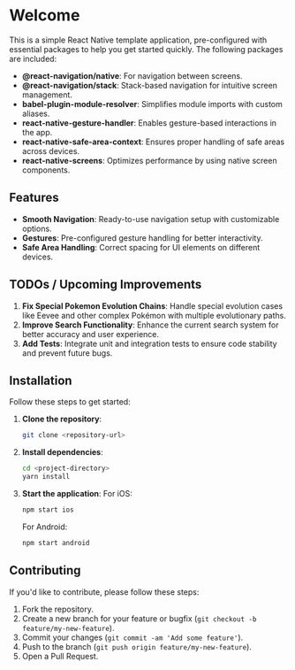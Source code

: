 # Welcome

This is a simple React Native template application, pre-configured with essential packages to help you get started quickly. The following packages are included:

- **@react-navigation/native**: For navigation between screens.
- **@react-navigation/stack**: Stack-based navigation for intuitive screen management.
- **babel-plugin-module-resolver**: Simplifies module imports with custom aliases.
- **react-native-gesture-handler**: Enables gesture-based interactions in the app.
- **react-native-safe-area-context**: Ensures proper handling of safe areas across devices.
- **react-native-screens**: Optimizes performance by using native screen components.

## Features

- **Smooth Navigation**: Ready-to-use navigation setup with customizable options.
- **Gestures**: Pre-configured gesture handling for better interactivity.
- **Safe Area Handling**: Correct spacing for UI elements on different devices.

## TODOs / Upcoming Improvements

1. **Fix Special Pokemon Evolution Chains**: Handle special evolution cases like Eevee and other complex Pokémon with multiple evolutionary paths.
2. **Improve Search Functionality**: Enhance the current search system for better accuracy and user experience.
3. **Add Tests**: Integrate unit and integration tests to ensure code stability and prevent future bugs.

## Installation

Follow these steps to get started:

1. **Clone the repository**:
   ```bash
   git clone <repository-url>
   ```
2. **Install dependencies**:

   ```bash
   cd <project-directory>
   yarn install
   ```

3. **Start the application**:
   For iOS:
   ```bash
   npm start ios
   ```
   For Android:
   ```bash
   npm start android
   ```

## Contributing

If you'd like to contribute, please follow these steps:

1. Fork the repository.
2. Create a new branch for your feature or bugfix (`git checkout -b feature/my-new-feature`).
3. Commit your changes (`git commit -am 'Add some feature'`).
4. Push to the branch (`git push origin feature/my-new-feature`).
5. Open a Pull Request.
